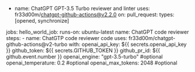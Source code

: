 - name: ChatGPT GPT-3.5 Turbo reviewer and linter
  uses: fr33d00m/chatgpt-github-actions@v2.2.0
on:
  pull_request:
    types: [opened, synchronize]

jobs:
  hello_world_job:
    runs-on: ubuntu-latest
    name: ChatGPT code reviewer
    steps:
      - name: ChatGTP code reviewer code
        uses: fr33d00m/chatgpt-github-actions@v2-turbo
        with:
          openai_api_key: ${{ secrets.openai_api_key }}
          github_token: ${{ secrets.GITHUB_TOKEN }}
          github_pr_id: ${{ github.event.number }}
          openai_engine: "gpt-3.5-turbo" #optional
          openai_temperature: 0.2 #optional
          openai_max_tokens: 2048 #optional
